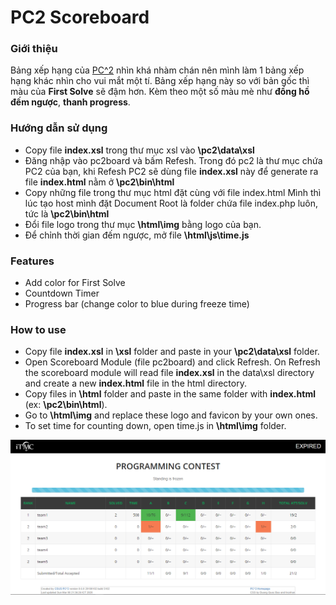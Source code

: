 # PC2 Scoreboard

### Giới thiệu
Bảng xếp hạng của [PC^2](https://pc2.ecs.csus.edu/) nhìn khá nhàm chán nên mình làm 1 bảng xếp hạng khác nhìn cho vui mắt một tí.
Bảng xếp hạng này so với bản gốc thì màu của **First Solve** sẽ đậm hơn. Kèm theo một số màu mè như **đồng hồ đếm ngược**, **thanh progress**.

### Hướng dẫn sử dụng
* Copy file **index.xsl** trong thư mục xsl vào **\pc2\data\xsl**
* Đăng nhập vào pc2board và bấm Refesh.
Trong đó pc2 là thư mục chứa PC2 của bạn, khi Refesh PC2 sẽ dùng file **index.xsl** này để generate ra file **index.html** nằm ở **\pc2\bin\html**
* Copy những file trong thư mục html đặt cùng với file index.html
Mình thì lúc tạo host mình đặt Document Root là folder chứa file index.php luôn, tức là **\pc2\bin\html**
* Đổi file logo trong thư mục **\html\img** bằng logo của bạn.
* Để chỉnh thời gian đếm ngược, mở file **\html\js\time.js**

### Features
* Add color for First Solve
* Countdown Timer
* Progress bar (change color to blue during freeze time)

### How to use
* Copy file **index.xsl** in **\xsl** folder and paste in your **\pc2\data\xsl** folder.
* Open Scoreboard Module (file pc2board) and click Refresh.
On Refresh the scoreboard module will read file **index.xsl** in the data\xsl directory and create a new **index.html** file in the html directory. 
* Copy files in **\html** folder and paste in the same folder with **index.html** (ex: **\pc2\bin\html**).
* Go to **\html\img** and replace these logo and favicon by your own ones.
* To set time for counting down, open time.js in **\html\img** folder.


![Demo](https://github.com/tncn1122/Custom-PC2-Scoreboard/blob/master/mini.png)

